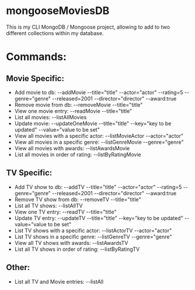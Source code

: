 # mongooseMoviesDB

This is my CLI MongoDB / Mongoose project, allowing to add to two different collections within my database.

# Commands:
## Movie Specific:
- Add movie to db: --addMovie --title="title" --actor="actor" --rating=5 --genre="genre" --released=2001 --director="director" --award:true
- Remove movie from db: --removeMovie --title="title"
- View one movie entry: --readMovie --title="title"
- List all movies: --listAllMovies
- Update movie: --updateOneMovie --title="title" --key="key to be updated" --value="value to be set"
- View all movies with a specific actor: --listMovieActor --actor="actor"
- View all movies in a specific genre: --listGenreMovie --genre="genre"
- View all movies with awards: --listAwardsMovie
- List all movies in order of rating: --listByRatingMovie 

## TV Specific:
- Add TV show to db: --addTV --title="title" --actor="actor" --rating=5 --genre="genre" --released=2001 --director="director" --award:true
- Remove TV show from db: --removeTV --title="title"
- List all TV shows: --listAllTV
- View one TV entry: --readTV --title="title"
- Update TV entry: --updateTV --title="title" --key="key to be updated" --value="value to be set"
- List TV shows with a specific actor: --listActorTV --actor="actor"
- List TV shows in a specific genre: --listGenreTV --genre="genre"
- View all TV shows with awards: --listAwardsTV 
- List all TV shows in order of rating: --listByRatingTV

## Other: 
- List all TV and Movie entries: --listAll

